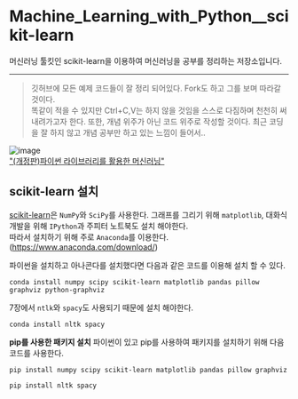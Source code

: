 # Machine_Learning_with_Python__scikit-learn

머신러닝 툴킷인 scikit-learn을 이용하여 머신러닝을 공부를 정리하는 저장소입니다.

---
> 깃허브에 모든 예제 코드들이 잘 정리 되어있다. Fork도 하고 그를 보며 따라갈 것이다.   
  똑같이 적을 수 있지만 Ctrl+C,V는 하지 않을 것임을 스스로 다짐하며 천천히 써 내려가고자 한다.
  또한, 개념 위주가 아닌 코드 위주로 작성할 것이다. 최근 코딩을 잘 하지 않고 개념 공부만 하고 있는 느낌이 들어서..
  
![image](https://user-images.githubusercontent.com/71332005/234245094-2d4447e1-0d0b-4c49-a7d3-4eb0c618856b.png)   
["(개정판)파이썬 라이브러리를 활용한 머신러닝"](https://github.com/JeJuBOO/introduction_to_ml_with_python)   

## scikit-learn 설치
[scikit-learn](https://scikit-learn.org/stable/)은 ``NumPy``와 ``SciPy``를 사용한다. 그래프를 그리기 위해 ``matplotlib``, 대화식 개발을 위해 ``IPython``과 주피터 노트북도 설치 해야한다.   
따라서 설치하기 위해 주로 ``Anaconda``를 이용한다. (https://www.anaconda.com/download/)

파이썬을 설치하고 아나콘다를 설치했다면 다음과 같은 코드를 이용해 설치 할 수 있다.
```
conda install numpy scipy scikit-learn matplotlib pandas pillow graphviz python-graphviz
```
7장에서 ``ntlk``와 ``spacy``도 사용되기 때문에 설치 해야한다.
```
conda install nltk spacy
```

**pip를 사용한 패키지 설치**
파이썬이 있고 pip를 사용하여 패키지를 설치하기 위해 다음 코드를 사용한다.
```
pip install numpy scipy scikit-learn matplotlib pandas pillow graphviz

pip install nltk spacy
```


